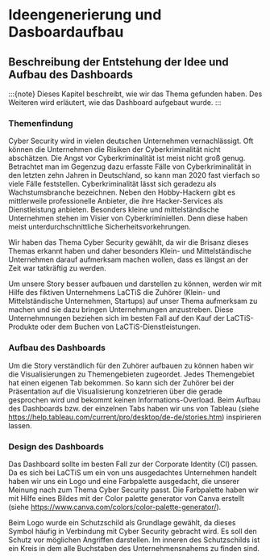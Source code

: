 # Ideengenerierung und Dasboardaufbau
## Beschreibung der Entstehung der Idee und Aufbau des Dashboards

:::{note}
Dieses Kapitel beschreibt, wie wir das Thema gefunden haben. Des Weiteren wird erläutert, wie das Dashboard aufgebaut wurde.
:::

### Themenfindung
Cyber Security wird in vielen deutschen Unternehmen vernachlässigt. Oft können die Unternehmen die Risiken der Cyberkriminalität nicht abschätzen. Die Angst vor Cyberkriminalität ist meist nicht groß genug. 
Betrachtet man im Gegenzug dazu erfasste Fälle von Cyberkriminalität in den letzten zehn Jahren in Deutschland, so kann man 2020 fast vierfach so viele Fälle feststellen. 
Cyberkriminalität lässt sich geradezu als Wachstumsbranche bezeichnen. Neben den Hobby-Hackern gibt es mittlerweile professionelle Anbieter, die ihre Hacker-Services als Dienstleistung anbieten.
Besonders kleine und mittelständische Unternehmen stehen im Visier von Cyberkriminiellen. Denn diese haben meist unterdurchschnittliche Sicherheitsvorkehrungen.

Wir haben das Thema Cyber Security gewählt, da wir die Brisanz dieses Themas erkannt haben und daher besonders Klein- und Mittelständische Unternehmen  darauf aufmerksam machen wollen, dass es längst an der Zeit war tatkräftig zu werden.

Um unsere Story besser aufbauen und darstellen zu können, werden wir mit Hilfe des fiktiven Unternehmens LaCTiS die Zuhörer (Klein- und Mittelständische Unternehmen, Startups) auf unser Thema aufmerksam zu machen und sie dazu bringen Unternehmungen anzustreben. Diese Unternehmnungen beziehen sich im besten Fall auf den Kauf der LaCTiS-Produkte oder dem Buchen von LaCTiS-Dienstleistungen.

### Aufbau des Dashboards
Um die Story verständlich für den Zuhörer aufbauen zu können haben wir die Visualisierungen zu Themengebieten zugeordet. Jedes Themengebiet hat einen eigenen Tab bekommen. So kann sich der Zuhörer bei der Präsentation auf die Visualisierung konzetrieren über die gerade gesprochen wird und bekommt keinen Informations-Overload.
Beim Aufbau des Dashboards bzw. der einzelnen Tabs haben wir uns von Tableau (siehe https://help.tableau.com/current/pro/desktop/de-de/stories.htm) inspirieren lassen.

### Design des Dashboards
Das Dashboard sollte im besten Fall zur der Corporate Identity (CI) passen. Da es sich bei LaCTiS um ein von uns ausgedachtes Unternehmen handelt haben wir uns ein Logo und eine Farbpalette ausgedacht, die unserer Meinung nach zum Thema Cyber Security passt. Die Farbpalette haben wir mit Hilfe eines Bildes mit der Color palette generator von Canva erstellt (siehe https://www.canva.com/colors/color-palette-generator/). 

Beim Logo wurde ein Schutzschild als Grundlage gewählt, da dieses Symbol häufig in Verbindung mit Cyber Security gebracht wird. Es soll  den Schutz vor möglichen Angriffen darstellen.
Im inneren des Schutzschilds ist ein Kreis in dem alle Buchstaben des Unternehmensnahems  zu finden sind.
